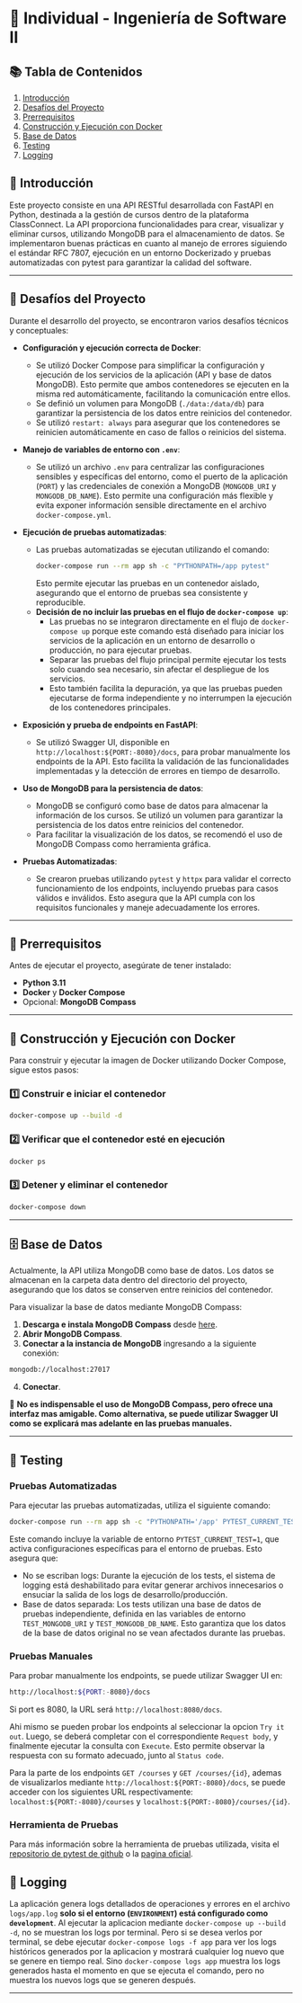 # 📌 Individual - Ingeniería de Software II

## 📚 Tabla de Contenidos

1. [Introducción](#📖-introducción)
2. [Desafíos del Proyecto](#🚀-desafíos-del-proyecto)
3. [Prerrequisitos](#🔧-prerrequisitos)
4. [Construcción y Ejecución con Docker](#🐳-construcción-y-ejecución-con-docker)
5. [Base de Datos](#🗄️-base-de-datos)
6. [Testing](#🧪-testing)
7. [Logging](#📜-logging)

## 📖 Introducción

Este proyecto consiste en una API RESTful desarrollada con FastAPI en Python, destinada a la gestión de cursos dentro de la plataforma ClassConnect. La API proporciona funcionalidades para crear, visualizar y eliminar cursos, utilizando MongoDB para el almacenamiento de datos. Se implementaron buenas prácticas en cuanto al manejo de errores siguiendo el estándar RFC 7807, ejecución en un entorno Dockerizado y pruebas automatizadas con pytest para garantizar la calidad del software.

---

## 🚀 Desafíos del Proyecto

Durante el desarrollo del proyecto, se encontraron varios desafíos técnicos y conceptuales:

- **Configuración y ejecución correcta de Docker**:
  - Se utilizó Docker Compose para simplificar la configuración y ejecución de los servicios de la aplicación (API y base de datos MongoDB). Esto permite que ambos contenedores se ejecuten en la misma red automáticamente, facilitando la comunicación entre ellos.
  - Se definió un volumen para MongoDB (`./data:/data/db`) para garantizar la persistencia de los datos entre reinicios del contenedor.
  - Se utilizó `restart: always` para asegurar que los contenedores se reinicien automáticamente en caso de fallos o reinicios del sistema.

- **Manejo de variables de entorno con `.env`**:
  - Se utilizó un archivo `.env` para centralizar las configuraciones sensibles y específicas del entorno, como el puerto de la aplicación (`PORT`) y las credenciales de conexión a MongoDB (`MONGODB_URI` y `MONGODB_DB_NAME`). Esto permite una configuración más flexible y evita exponer información sensible directamente en el archivo `docker-compose.yml`.

- **Ejecución de pruebas automatizadas**:
  - Las pruebas automatizadas se ejecutan utilizando el comando:
    ```sh
    docker-compose run --rm app sh -c "PYTHONPATH=/app pytest"
    ```
    Esto permite ejecutar las pruebas en un contenedor aislado, asegurando que el entorno de pruebas sea consistente y reproducible.
  - **Decisión de no incluir las pruebas en el flujo de `docker-compose up`**:
    - Las pruebas no se integraron directamente en el flujo de `docker-compose up` porque este comando está diseñado para iniciar los servicios de la aplicación en un entorno de desarrollo o producción, no para ejecutar pruebas.
    - Separar las pruebas del flujo principal permite ejecutar los tests solo cuando sea necesario, sin afectar el despliegue de los servicios.
    - Esto también facilita la depuración, ya que las pruebas pueden ejecutarse de forma independiente y no interrumpen la ejecución de los contenedores principales.

- **Exposición y prueba de endpoints en FastAPI**:
  - Se utilizó Swagger UI, disponible en `http://localhost:${PORT:-8080}/docs`, para probar manualmente los endpoints de la API. Esto facilita la validación de las funcionalidades implementadas y la detección de errores en tiempo de desarrollo.

- **Uso de MongoDB para la persistencia de datos**:
  - MongoDB se configuró como base de datos para almacenar la información de los cursos. Se utilizó un volumen para garantizar la persistencia de los datos entre reinicios del contenedor.
  - Para facilitar la visualización de los datos, se recomendó el uso de MongoDB Compass como herramienta gráfica.

- **Pruebas Automatizadas**:
  - Se crearon pruebas utilizando `pytest` y `httpx` para validar el correcto funcionamiento de los endpoints, incluyendo pruebas para casos válidos e inválidos. Esto asegura que la API cumpla con los requisitos funcionales y maneje adecuadamente los errores.
---

## 🔧 Prerrequisitos

Antes de ejecutar el proyecto, asegúrate de tener instalado:

- **Python 3.11**
- **Docker** y **Docker Compose**
- Opcional: **MongoDB Compass**

---

## 🐳 Construcción y Ejecución con Docker

Para construir y ejecutar la imagen de Docker utilizando Docker Compose, sigue estos pasos:

### 1️⃣ Construir e iniciar el contenedor
```sh
docker-compose up --build -d
```

### 2️⃣ Verificar que el contenedor esté en ejecución
```sh
docker ps
```

### 3️⃣ Detener y eliminar el contenedor
```sh
docker-compose down
```

---

## 🗄️ Base de Datos

Actualmente, la API utiliza MongoDB como base de datos. Los datos se almacenan en la carpeta data dentro del directorio del proyecto, asegurando que los datos se conserven entre reinicios del contenedor.

Para visualizar la base de datos mediante MongoDB Compass:

1. **Descarga e instala MongoDB Compass** desde [here](https://www.mongodb.com/try/download/compass).
2. **Abrir MongoDB Compass**.
3. **Conectar a la instancia de MongoDB** ingresando a la siguiente conexión:
```sh
mongodb://localhost:27017
```
4. **Conectar**.

🚨 **No es indispensable el uso de MongoDB Compass, pero ofrece una interfaz mas amigable. Como alternativa, se puede utilizar Swagger UI como se explicará mas adelante en las pruebas manuales.**

---

## 🧪 Testing

### Pruebas Automatizadas

Para ejecutar las pruebas automatizadas, utiliza el siguiente comando:
```sh
docker-compose run --rm app sh -c "PYTHONPATH='/app' PYTEST_CURRENT_TEST=1 pytest"
```

Este comando incluye la variable de entorno `PYTEST_CURRENT_TEST=1`, que activa configuraciones específicas para el entorno de pruebas. Esto asegura que:

- No se escriban logs: Durante la ejecución de los tests, el sistema de logging está deshabilitado para evitar generar archivos innecesarios o ensuciar la salida de los logs de desarrollo/producción.
- Base de datos separada: Los tests utilizan una base de datos de pruebas independiente, definida en las variables de entorno `TEST_MONGODB_URI` y `TEST_MONGODB_DB_NAME`. Esto garantiza que los datos de la base de datos original no se vean afectados durante las pruebas.

### Pruebas Manuales

Para probar manualmente los endpoints, se puede utilizar Swagger UI en:
```sh
http://localhost:${PORT:-8080}/docs
```
Si port es 8080, la URL será `http://localhost:8080/docs`.

Ahi mismo se pueden probar los endpoints al seleccionar la opcion `Try it out`. Luego, se deberá completar con el correspondiente `Request body`, y finalmente ejecutar la consulta con `Execute`. Esto permite observar la respuesta con su formato adecuado, junto al `Status code`.

Para la parte de los endpoints `GET /courses` y `GET /courses/{id}`, ademas de visualizarlos mediante `http://localhost:${PORT:-8080}/docs`, se puede acceder con los siguientes URL respectivamente: `localhost:${PORT:-8080}/courses` y `localhost:${PORT:-8080}/courses/{id}`.  

### Herramienta de Pruebas

Para más información sobre la herramienta de pruebas utilizada, visita el [repositorio de pytest de github](https://github.com/pytest-dev/pytest) o la [pagina oficial](https://docs.pytest.org/en/stable/).

## 📜 Logging

La aplicación genera logs detallados de operaciones y errores en el archivo `logs/app.log` **solo si el entorno (`ENVIRONMENT`) está configurado como `development`**.
Al ejecutar la aplicacion mediante `docker-compose up --build -d`, no se muestran los logs por terminal. Pero si se desea verlos por terminal, se debe ejecutar `docker-compose logs -f app` para ver los logs históricos generados por la aplicacion y mostrará cualquier log nuevo que se genere en tiempo real. 
Sino `docker-compose logs app` muestra los logs generados hasta el momento en que se ejecuta el comando, pero no muestra los nuevos logs que se generen después.

---
